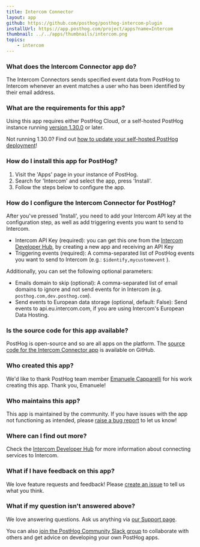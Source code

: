 ```yaml
---
title: Intercom Connector
layout: app
github: https://github.com/posthog/posthog-intercom-plugin
installUrl: https://app.posthog.com/project/apps?name=Intercom
thumbnail: ../../apps/thumbnails/intercom.png
topics:
    - intercom
---
```


### What does the Intercom Connector app do?

The Intercom Connectors sends specified event data from PostHog to Intercom whenever an event matches a user who has been identified by their email address.

### What are the requirements for this app?

Using this app requires either PostHog Cloud, or a self-hosted PostHog instance running [version 1.30.0](https://posthog.com/blog/the-posthog-array-1-30-0) or later.

Not running 1.30.0? Find out [how to update your self-hosted PostHog deployment](https://posthog.com/docs/runbook/upgrading-posthog)!

### How do I install this app for PostHog?

1. Visit the 'Apps' page in your instance of PostHog.
2. Search for 'Intercom' and select the app, press 'Install'.
3. Follow the steps below to configure the app.

### How do I configure the Intercom Connector for PostHog?

After you've pressed 'Install', you need to add your Intercom API key at the configuration step, as well as add triggering events you want to send to Intercom.

-   Intercom API Key (required): you can get this one from the [Intercom Developer Hub](https://developers.intercom.com/building-apps/), by creating a new app and receiving an API Key
-   Triggering events (required): A comma-separated list of PostHog events you want to send to Intercom (e.g.: `$identify,mycustomevent` ).

Additionally, you can set the following optional parameters:

-   Emails domain to skip (optional): A comma-separated list of email domains to ignore and not send events for in Intercom (e.g. `posthog.com,dev.posthog.com`).
-   Send events to European data storage (optional, default: False): Send events to api.eu.intercom.com, if you are using Intercom's European Data Hosting.

### Is the source code for this app available?

PostHog is open-source and so are all apps on the platform. The [source code for the Intercom Connector app](https://github.com/posthog/posthog-intercom-plugin) is available on GitHub.

### Who created this app?

We'd like to thank PostHog team member [Emanuele Capparelli](https://github.com/kappa90) for his work creating this app. Thank you, Emanuele!

### Who maintains this app?

This app is maintained by the community. If you have issues with the app not functioning as intended, please [raise a bug report](https://github.com/posthog/posthog-intercom-plugin) to let us know!

### Where can I find out more?

Check the [Intercom Developer Hub](https://developers.intercom.com/building-apps/) for more information about connecting services to Intercom.

### What if I have feedback on this app?

We love feature requests and feedback! Please [create an issue](https://github.com/PostHog/posthog/issues/new?assignees=&labels=enhancement%2C+feature&template=feature_request.md) to tell us what you think.

### What if my question isn't answered above?

We love answering questions. Ask us anything via [our Support page](/questions).

You can also [join the PostHog Community Slack group](/slack) to collaborate with others and get advice on developing your own PostHog apps.
